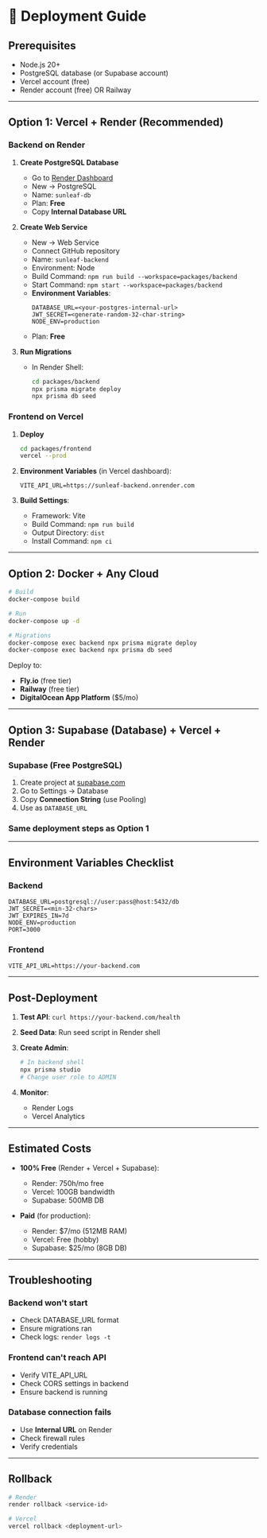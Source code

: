 # 🚀 Deployment Guide

## Prerequisites

- Node.js 20+
- PostgreSQL database (or Supabase account)
- Vercel account (free)
- Render account (free) OR Railway

---

## Option 1: Vercel + Render (Recommended)

### Backend on Render

1. **Create PostgreSQL Database**
   - Go to [Render Dashboard](https://dashboard.render.com)
   - New → PostgreSQL
   - Name: `sunleaf-db`
   - Plan: **Free**
   - Copy **Internal Database URL**

2. **Create Web Service**
   - New → Web Service
   - Connect GitHub repository
   - Name: `sunleaf-backend`
   - Environment: Node
   - Build Command: `npm run build --workspace=packages/backend`
   - Start Command: `npm start --workspace=packages/backend`
   - **Environment Variables**:
     ```
     DATABASE_URL=<your-postgres-internal-url>
     JWT_SECRET=<generate-random-32-char-string>
     NODE_ENV=production
     ```
   - Plan: **Free**

3. **Run Migrations**
   - In Render Shell:
     ```bash
     cd packages/backend
     npx prisma migrate deploy
     npx prisma db seed
     ```

### Frontend on Vercel

1. **Deploy**
   ```bash
   cd packages/frontend
   vercel --prod
   ```

2. **Environment Variables** (in Vercel dashboard):
   ```
   VITE_API_URL=https://sunleaf-backend.onrender.com
   ```

3. **Build Settings**:
   - Framework: Vite
   - Build Command: `npm run build`
   - Output Directory: `dist`
   - Install Command: `npm ci`

---

## Option 2: Docker + Any Cloud

```bash
# Build
docker-compose build

# Run
docker-compose up -d

# Migrations
docker-compose exec backend npx prisma migrate deploy
docker-compose exec backend npx prisma db seed
```

Deploy to:
- **Fly.io** (free tier)
- **Railway** (free tier)
- **DigitalOcean App Platform** ($5/mo)

---

## Option 3: Supabase (Database) + Vercel + Render

### Supabase (Free PostgreSQL)

1. Create project at [supabase.com](https://supabase.com)
2. Go to Settings → Database
3. Copy **Connection String** (use Pooling)
4. Use as `DATABASE_URL`

### Same deployment steps as Option 1

---

## Environment Variables Checklist

### Backend
```env
DATABASE_URL=postgresql://user:pass@host:5432/db
JWT_SECRET=<min-32-chars>
JWT_EXPIRES_IN=7d
NODE_ENV=production
PORT=3000
```

### Frontend
```env
VITE_API_URL=https://your-backend.com
```

---

## Post-Deployment

1. **Test API**: `curl https://your-backend.com/health`
2. **Seed Data**: Run seed script in Render shell
3. **Create Admin**:
   ```bash
   # In backend shell
   npx prisma studio
   # Change user role to ADMIN
   ```

4. **Monitor**:
   - Render Logs
   - Vercel Analytics

---

## Estimated Costs

- **100% Free** (Render + Vercel + Supabase):
  - Render: 750h/mo free
  - Vercel: 100GB bandwidth
  - Supabase: 500MB DB

- **Paid** (for production):
  - Render: $7/mo (512MB RAM)
  - Vercel: Free (hobby)
  - Supabase: $25/mo (8GB DB)

---

## Troubleshooting

### Backend won't start
- Check DATABASE_URL format
- Ensure migrations ran
- Check logs: `render logs -t`

### Frontend can't reach API
- Verify VITE_API_URL
- Check CORS settings in backend
- Ensure backend is running

### Database connection fails
- Use **Internal URL** on Render
- Check firewall rules
- Verify credentials

---

## Rollback

```bash
# Render
render rollback <service-id>

# Vercel
vercel rollback <deployment-url>
```
